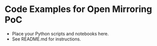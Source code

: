 # Code Examples for Open Mirroring PoC

- Place your Python scripts and notebooks here.
- See README.md for instructions.
